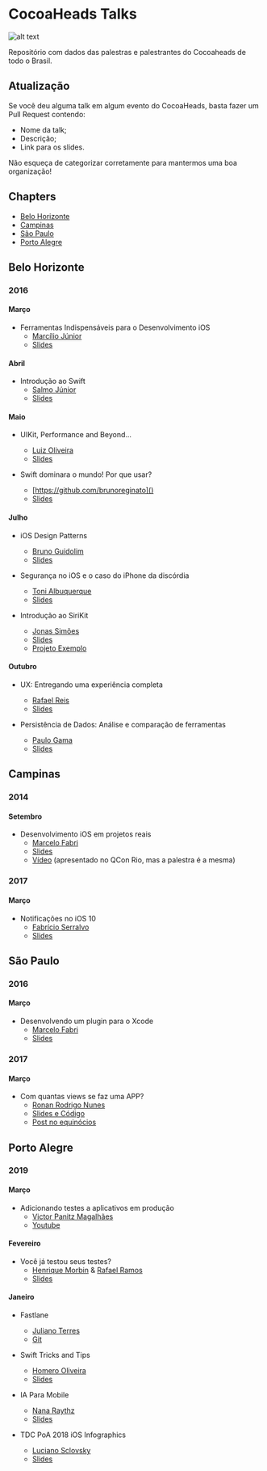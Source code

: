 # CocoaHeads Talks
![alt text](http://i.imgur.com/bsLTbx4.png)

Repositório com dados das palestras e palestrantes do Cocoaheads de todo o Brasil.

## Atualização
Se você deu alguma talk em algum evento do CocoaHeads, basta fazer um Pull Request contendo: 

- Nome da talk;
- Descrição;
- Link para os slides.

Não esqueça de categorizar corretamente para mantermos uma boa organização!

## Chapters
- [Belo Horizonte](https://github.com/CocoaHeadsBrasil/cocoaheads-talks/blob/master/README.md#belo-horizonte)
- [Campinas](https://github.com/CocoaHeadsBrasil/cocoaheads-talks/blob/master/README.md#campinas)
- [São Paulo](https://github.com/CocoaHeadsBrasil/cocoaheads-talks/blob/master/README.md#sao-paulo)
- [Porto Alegre](https://github.com/CocoaHeadsBrasil/cocoaheads-talks/blob/master/README.md#porto-alegre)

	
## Belo Horizonte

### 2016

#### Março
- Ferramentas Indispensáveis para o Desenvolvimento iOS
	- [Marcílio Júnior](https://github.com/marciliojrs)
	- [Slides](https://speakerdeck.com/marciliojrs/ferramentas-indispensaveis-no-desenvolvimento-ios)

#### Abril
- Introdução ao Swift
	- [Salmo Júnior](https://github.com/salmojunior)
	- [Slides](https://speakerdeck.com/salmojunior/introducao-ao-swift-cocoaheads-bh)

#### Maio
- UIKit, Performance and Beyond...
	- [Luiz Oliveira]()
	- [Slides](http://slides.com/luizoliveira/uikit_performance_and_beyond)

- Swift dominara o mundo! Por que usar?
	- [https://github.com/brunoreginato]()
	- [Slides](https://speakerdeck.com/brunoreginato/swift-dominara-o-mundo-por-que-usar)

#### Julho
- iOS Design Patterns
	- [Bruno Guidolim](https://github.com/bguidolim)
	- [Slides](http://www.slideshare.net/bguidolim/ios-design-patterns-64442493)

- Segurança no iOS e o caso do iPhone da discórdia
	- [Toni Albuquerque](https://github.com/acalbuquerque)
	- [Slides](http://www.slideshare.net/acalbuquerque/seguranca-no-ios-e-o-caso-do-iphone-da-discrdia-64524872)

- Introdução ao SiriKit
	- [Jonas Simões](https://github.com/JonasABR)
	- [Slides](http://www.slideshare.net/JonasAlvesSimes/cocoaheads-talksirikit)
	- [Projeto Exemplo](https://github.com/JonasABR/SiriKitExample)
	
	
#### Outubro
- UX: Entregando uma experiência completa
	- [Rafael Reis](https://github.com/orafaelreis)
	- [Slides](https://speakerdeck.com/orafaelreis/ux-entregando-uma-experiencia-completa)

- Persistência de Dados: Análise e comparação de ferramentas
	- [Paulo Gama](https://github.com/paulogama)
	- [Slides](https://speakerdeck.com/paulogama/persistencia-de-dados-analise-e-comparacao-de-ferramentas-1)

## Campinas

### 2014

#### Setembro
- Desenvolvimento iOS em projetos reais
	- [Marcelo Fabri](https://github.com/marcelofabri)
	- [Slides](https://speakerdeck.com/marcelofabri/desenvolvimento-ios-em-projetos-reais-qcon-rio-2014)
	- [Vídeo](https://www.infoq.com/br/presentations/desenvolvimento-ios-em-projetos-reais) (apresentado no QCon Rio, mas a palestra é a mesma)
	
### 2017

#### Março
- Notificações no iOS 10
	- [Fabrício Serralvo](https://github.com/serralvo)
	- [Slides](http://slideshare.net/fserralvo/notificaes-no-ios-10-73789479)
	

## São Paulo

### 2016

#### Março
- Desenvolvendo um plugin para o Xcode
	- [Marcelo Fabri](https://github.com/marcelofabri)
	- [Slides](https://speakerdeck.com/marcelofabri/desenvolvendo-um-plugin-para-o-xcode)
	
### 2017

#### Março
- Com quantas views se faz uma APP?
	- [Ronan Rodrigo Nunes](https://github.com/ronanrodrigo)
	- [Slides e Código](https://github.com/ronanrodrigo/autolayout)
	- [Post no equinócios](http://equinocios.com/view-code/2017/03/18/com-quantas-views-se-faz-um-APP)

## Porto Alegre

### 2019

#### Março

- Adicionando testes a aplicativos em produção
	- [Victor Panitz Magalhães](https://github.com/victorpanitz)
	- [Youtube](https://www.youtube.com/watch?v=xXaq0Dkr8BQ&t=1s)


#### Fevereiro
- Você já testou seus testes?
	- [Henrique Morbin](https://github.com/Morbix) & [Rafael Ramos](https://github.com/rakaramos)
	- [Slides](https://www.slideshare.net/hgmorbin/voc-j-testou-os-seus-testes)


#### Janeiro

- Fastlane
	- [Juliano Terres](https://github.com/julianoterres)
	- [Git](https://github.com/julianoterres/ios-app-marvel-mvp-architecture)

- Swift Tricks and Tips
	- [Homero Oliveira](https://github.com/homerooliveira)
	- [Slides](https://www.slideshare.net/HomeroJuniorOliveira1/swift-tips-and-tricks)

- IA Para Mobile
	- [Nana Raythz](https://github.com/nraythz)
	- [Slides](https://pt.slideshare.net/NatliaRaythz/cocoa-heads-ia-para-mobile)

- TDC PoA 2018 iOS Infographics
	- [Luciano Sclovsky](https://github.com/lucianosky)
	- [Slides](https://pt.slideshare.net/lucianosclovsky/tdc-poa-2018-ios-infographics)
